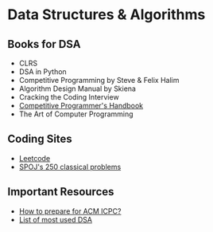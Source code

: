 # Data Structures & Algorithms

## Books for DSA

* CLRS
* DSA in Python
* Competitive Programming by Steve & Felix Halim
* Algorithm Design Manual by Skiena
* Cracking the Coding Interview
* [Competitive Programmer's Handbook](https://cses.fi/book/book.pdf)
* The Art of Computer Programming

## Coding Sites

* [Leetcode](https://leetcode.com/)
* [SPOJ's 250 classical problems](https://www.spoj.com/problems/classical/sort=-6,start=0)

## Important Resources

* [How to prepare for ACM ICPC?](https://www.geeksforgeeks.org/how-to-prepare-for-acm-icpc/)
* [List of most used DSA](https://discuss.codechef.com/t/data-structures-and-algorithms/6599)